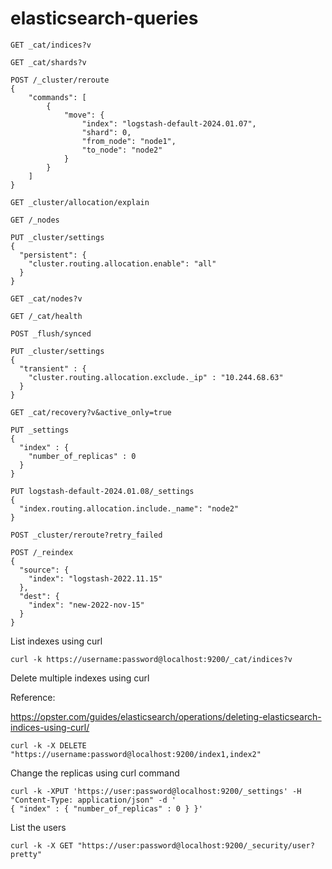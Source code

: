 # elasticsearch-queries

```
GET _cat/indices?v
```

```
GET _cat/shards?v
```

```
POST /_cluster/reroute 
{
    "commands": [
        {
            "move": {
                "index": "logstash-default-2024.01.07",
                "shard": 0,
                "from_node": "node1",
                "to_node": "node2"
            }
        }
    ]
}
```

```
GET _cluster/allocation/explain
```

```
GET /_nodes
```

```
PUT _cluster/settings
{
  "persistent": {
    "cluster.routing.allocation.enable": "all"
  }
}
```


```
GET _cat/nodes?v
```

```
GET /_cat/health
```

```
POST _flush/synced
```

```
PUT _cluster/settings
{
  "transient" : {
    "cluster.routing.allocation.exclude._ip" : "10.244.68.63"
  }
}
```

```
GET _cat/recovery?v&active_only=true
```

```
PUT _settings
{
  "index" : {
    "number_of_replicas" : 0
  }
}
```

```
PUT logstash-default-2024.01.08/_settings
{
  "index.routing.allocation.include._name": "node2"
}
```

```
POST _cluster/reroute?retry_failed
```

```
POST /_reindex
{
  "source": {
    "index": "logstash-2022.11.15"
  },
  "dest": {
    "index": "new-2022-nov-15"
  }
}
```

List indexes using curl

```
curl -k https://username:password@localhost:9200/_cat/indices?v
```

Delete multiple indexes using curl

Reference:

https://opster.com/guides/elasticsearch/operations/deleting-elasticsearch-indices-using-curl/

```
curl -k -X DELETE "https://username:password@localhost:9200/index1,index2"
```

Change the replicas using curl command

```
curl -k -XPUT 'https://user:password@localhost:9200/_settings' -H "Content-Type: application/json" -d '
{ "index" : { "number_of_replicas" : 0 } }'
```

List the users

```
curl -k -X GET "https://user:password@localhost:9200/_security/user?pretty"
```

